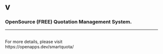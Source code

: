 # v
<h3>OpenSource (FREE) Quotation Management System. </h3>
<hr>
<br>For more details, please visit  
<br>https://openapps.dev/smartquota/
